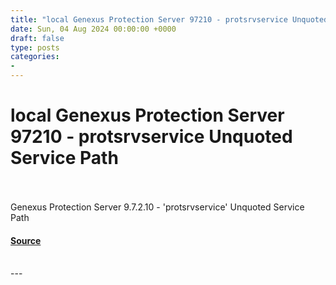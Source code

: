```yaml
---
title: "local Genexus Protection Server 97210 - protsrvservice Unquoted Service Path"
date: Sun, 04 Aug 2024 00:00:00 +0000
draft: false
type: posts
categories: 
- 
---
```

# local Genexus Protection Server 97210 - protsrvservice Unquoted Service Path

<br/>

<br/>
Genexus Protection Server 9.7.2.10 - 'protsrvservice' Unquoted Service Path

#### [Source](https://www.exploit-db.com/exploits/52065)

<br/>
---
